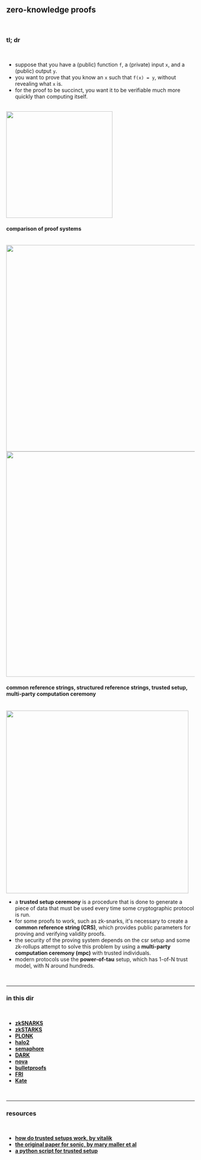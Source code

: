 ## zero-knowledge proofs

<br>

### tl; dr

<br>

* suppose that you have a (public) function `f`, a (private) input `x`, and a (public) output `y`. 
* you want to prove that you know an `x` such that  `f(x) = y`, without revealing what `x` is. 
* for the proof to be succinct, you want it to be verifiable much more quickly than computing itself.

<br>

<img width="284" src="https://user-images.githubusercontent.com/1130416/234407214-ed3974fd-85cc-471b-a08b-e2edf0efd1a2.png">

<br>

#### comparison of proof systems

<br>


<img width="550"  src="https://user-images.githubusercontent.com/1130416/234476377-f7c88f31-919f-4503-8b60-203ca9b0c06d.png">

<br>

<img width="600"  src="https://user-images.githubusercontent.com/1130416/234476566-df847c7f-b1ad-42cf-b5dd-85ba2cf7a997.png">



<br>

#### common reference strings, structured reference strings, trusted setup, multi-party computation ceremony

<br>

<img width="487" src="https://user-images.githubusercontent.com/1130416/235269418-3cb7b4ca-83b7-4930-a367-586cb8be4fc7.png">


<br>

* a **trusted setup ceremony** is a procedure that is done to generate a piece of data that must be used every time some cryptographic protocol is run.
* for some proofs to work, such as zk-snarks, it's necessary to create a **common reference string (CRS)**, which provides public parameters for proving and verifying validity proofs. 
* the security of the proving system depends on the csr setup and some zk-rollups attempt to solve this problem by using a **multi-party computation ceremony (mpc)** with trusted individuals.
* modern protocols use the **power-of-tau** setup, which has 1-of-N trust model, with N around hundreds.


<br>

----

### in this dir

<br>

* **[zkSNARKS](zkSNARKS.md)**
* **[zkSTARKS](zkSTARKS.md)**
* **[PLONK](plonk.md)**
* **[halo2](halo2.md)**
* **[semaphore](semaphore.md)**
* **[DARK](dark.md)**
* **[nova](nova.md)**
* **[bulletproofs](bulletproofs.md)**
* **[FRI](fri.md)**
* **[Kate](kate.md)**


<br>

---

### resources

<br>

* **[how do trusted setups work, by vitalik](https://vitalik.ca/general/2022/03/14/trustedsetup.html)**
* **[the original paper for sonic, by mary maller et al](https://eprint.iacr.org/2019/099)**
* **[a python script for trusted setup](https://github.com/ethereum/research/blob/master/trusted_setup/trusted_setup.py)**

